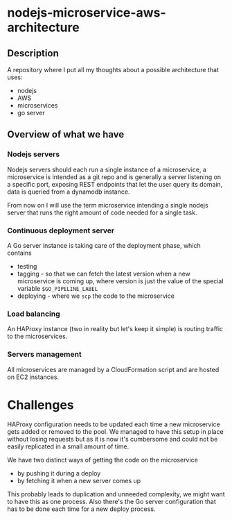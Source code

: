 # nodejs-microservice-aws-architecture


## Description

A repository where I put all my thoughts about a possible architecture that uses:

 * nodejs
 * AWS
 * microservices
 * go server

## Overview of what we have

### Nodejs servers

Nodejs servers should each run a single instance of a microservice, a microservice is intended as a git repo and is generally a server listening on a specific port, exposing REST endpoints that let the user query its domain, data is queried from a dynamodb instance.

From now on I will use the term microservice intending a single nodejs server that runs the right amount of code needed for a single task.

### Continuous deployment server

A Go server instance is taking care of the deployment phase, which contains 

* testing
* tagging - so that we can fetch the latest version when a new microservice is coming up, where version is just the value of the special variable `$GO_PIPELINE_LABEL`
* deploying - where we `scp` the code to the microservice

### Load balancing

An HAProxy instance (two in reality but let's keep it simple) is routing traffic to the microservices.

### Servers management

All microservices are managed by a CloudFormation script and are hosted on EC2 instances.

# Challenges

HAProxy configuration needs to be updated each time a new microservice gets added or removed to the pool. We managed to have this setup in place without losing requests but as it is now it's cumbersome and could not be easily replicated in a small amount of time.

We have two distinct ways of getting the code on the microservice

 * by pushing it during a deploy
 * by fetching it when a new server comes up

This probably leads to duplication and unneeded complexity, we might want to have this as one process.
Also there's the Go server configuration that has to be done each time for a new deploy process.
